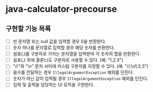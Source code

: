 # java-calculator-precourse

## 구현할 기능 목록

- [ ] 빈 문자열 또는 null 값을 입력할 경우 0을 반환한다.
- [ ] 숫자 하나를 문자열로 입력할 경우 해당 숫자를 반환한다.
- [ ] 쉼표(,)를 구분자로 가지는 문자열을 입력받아 각 숫자의 합을 반환한다.
- [ ] 쉼표(,) 외에 콜론(:)도 구분자로 사용할 수 있다. (예: "1,2:3")
- [ ] "//"와 "\n" 문자 사이에 커스텀 구분자를 지정할 수 있다. (예: "//;\n1;2;3")
- [ ] 음수를 전달하는 경우 `IllegalArgumentException` 예외를 던진다.
- [ ] 숫자가 아닌 값이 입력될 경우 `IllegalArgumentException` 예외를 던진다.
- [ ] 입력 및 출력을 담당하는 UI 로직을 구현한다.
